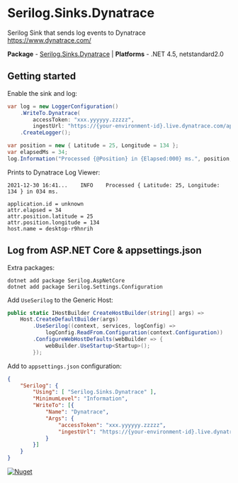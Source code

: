 # Serilog.Sinks.Dynatrace #

Serilog Sink that sends log events to Dynatrace https://www.dynatrace.com/

**Package** - [Serilog.Sinks.Dynatrace](http://nuget.org/packages/serilog.sinks.dynatrace) | **Platforms** - .NET 4.5, netstandard2.0

## Getting started

Enable the sink and log:
```csharp
var log = new LoggerConfiguration()
    .WriteTo.Dynatrace(
        accessToken: "xxx.yyyyyy.zzzzz",
        ingestUrl: "https://{your-environment-id}.live.dynatrace.com/api/v2/logs/ingest")
    .CreateLogger();

var position = new { Latitude = 25, Longitude = 134 };
var elapsedMs = 34;
log.Information("Processed {@Position} in {Elapsed:000} ms.", position, elapsedMs);
```

Prints to Dynatrace Log Viewer:
```
2021-12-30 16:41...    INFO    Processed { Latitude: 25, Longitude: 134 } in 034 ms.

application.id = unknown
attr.elapsed = 34
attr.position.latitude = 25
attr.position.longitude = 134
host.name = desktop-r9hnrih
```

## Log from ASP.NET Core & appsettings.json

Extra packages:
```shell
dotnet add package Serilog.AspNetCore
dotnet add package Serilog.Settings.Configuration
```

Add `UseSerilog` to the Generic Host:
```csharp
public static IHostBuilder CreateHostBuilder(string[] args) =>
    Host.CreateDefaultBuilder(args)
        .UseSerilog((context, services, logConfig) => 
            logConfig.ReadFrom.Configuration(context.Configuration))
        .ConfigureWebHostDefaults(webBuilder => {
            webBuilder.UseStartup<Startup>();
        });
```

Add to `appsettings.json` configuration:
```json
{
    "Serilog": {
        "Using": [ "Serilog.Sinks.Dynatrace" ],
        "MinimumLevel": "Information",
        "WriteTo": [{
            "Name": "Dynatrace",
            "Args": {
                "accessToken": "xxx.yyyyyy.zzzzz",
                "ingestUrl": "https://{your-environment-id}.live.dynatrace.com/api/v2/logs/ingest"
            }
        }]
    }
}
```

[![Nuget](https://img.shields.io/nuget/v/serilog.sinks.dynatrace.svg)](https://www.nuget.org/packages/Serilog.Sinks.Dynatrace/)
